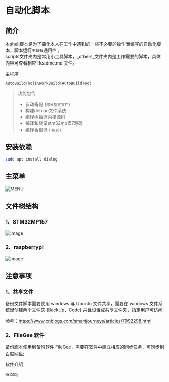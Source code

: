 # 自动化脚本

## 简介

本shell脚本是为了简化本人在工作中遇到的一些不必要的操作而编写的自动化脚本，脚本运行`不具有`通用性；  
scripts文件夹内是常用小工具脚本，_others_文件夹内是工作需要的脚本，具体内容可查看相应 Readme.md 文件。

主程序

    AutoBuildTools\WorkBuild\AutoBuildTool

> 功能包含
> * 自动备份 (`部分指定文件`)
> * 构建debian文件系统
> * 编译树莓派内核源码
> * 编译和烧录stm32mp157源码
> * 编译香橙派 (`H616`)


## 安装依赖

``` bash
sudo apt install dialog
```

## 主菜单

![MENU](https://user-images.githubusercontent.com/26021085/151098380-1b97f181-abfd-4e65-9a04-d13d3632cc74.png)

## 文件树结构

### 1、STM32MP157

![image](https://user-images.githubusercontent.com/26021085/155838185-4cfd4ff7-d9b6-4265-9f99-afdac42f1fb7.png)

### 2、raspberrypi

![image](https://user-images.githubusercontent.com/26021085/155838323-c7c1114a-18ed-4611-bd09-3c07e1d2f458.png)

## 注意事项

### 1、共享文件

备份文件脚本需要使用 windows 与 Ubuntu 文件共享，需要在 windows 文件系统里创建两个文件夹 (BackUp、Code)
并且设置成共享文件夹，指定用户可访问;

参考：<https://www.cnblogs.com/smartjourneys/articles/7992298.html>

### 2、FileGee 软件

备份脚本使用到备份软件 FileGee，需要在软件中建立相应的同步任务，可同步到百度网盘;

软件介绍

    待添加;

